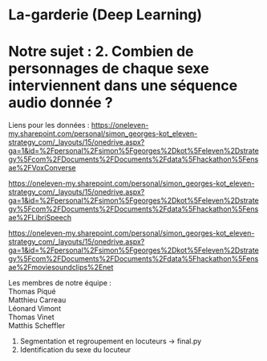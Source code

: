 # La-garderie (Deep Learning)
# Notre sujet : 2. Combien de personnages de chaque sexe interviennent dans une séquence audio donnée ? 

Liens pour les données :
https://oneleven-my.sharepoint.com/personal/simon_georges-kot_eleven-strategy_com/_layouts/15/onedrive.aspx?ga=1&id=%2Fpersonal%2Fsimon%5Fgeorges%2Dkot%5Feleven%2Dstrategy%5Fcom%2FDocuments%2FDocuments%2Fdata%5Fhackathon%5Fensae%2FVoxConverse

https://oneleven-my.sharepoint.com/personal/simon_georges-kot_eleven-strategy_com/_layouts/15/onedrive.aspx?ga=1&id=%2Fpersonal%2Fsimon%5Fgeorges%2Dkot%5Feleven%2Dstrategy%5Fcom%2FDocuments%2FDocuments%2Fdata%5Fhackathon%5Fensae%2FLibriSpeech

https://oneleven-my.sharepoint.com/personal/simon_georges-kot_eleven-strategy_com/_layouts/15/onedrive.aspx?ga=1&id=%2Fpersonal%2Fsimon%5Fgeorges%2Dkot%5Feleven%2Dstrategy%5Fcom%2FDocuments%2FDocuments%2Fdata%5Fhackathon%5Fensae%2Fmoviesoundclips%2Enet

Les membres de notre équipe : \
Thomas Piqué \
Matthieu Carreau \
Léonard Vimont \
Thomas Vinet \
Matthis Scheffler


1. Segmentation et regroupement en locuteurs -> final.py
2. Identification du sexe du locuteur 
